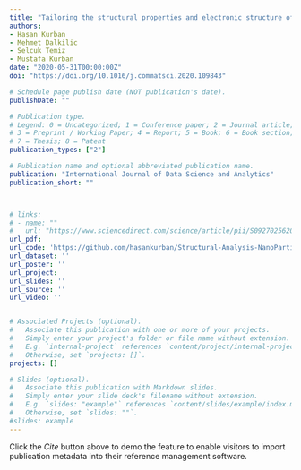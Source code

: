 ```yaml
---
title: "Tailoring the structural properties and electronic structure of anatase, brookite and rutile phase TiO2 nanoparticles: DFTB calculations"
authors:
- Hasan Kurban
- Mehmet Dalkilic
- Selcuk Temiz
- Mustafa Kurban
date: "2020-05-31T00:00:00Z"
doi: "https://doi.org/10.1016/j.commatsci.2020.109843"

# Schedule page publish date (NOT publication's date).
publishDate: ""

# Publication type.
# Legend: 0 = Uncategorized; 1 = Conference paper; 2 = Journal article;
# 3 = Preprint / Working Paper; 4 = Report; 5 = Book; 6 = Book section;
# 7 = Thesis; 8 = Patent
publication_types: ["2"]

# Publication name and optional abbreviated publication name.
publication: "International Journal of Data Science and Analytics"
publication_short: ""



# links:
# - name: ""
#   url: "https://www.sciencedirect.com/science/article/pii/S0927025620303347?dgcid=author"
url_pdf:
url_code: 'https://github.com/hasankurban/Structural-Analysis-NanoParticles'
url_dataset: ''
url_poster: ''
url_project: 
url_slides: ''
url_source: ''
url_video: ''


# Associated Projects (optional).
#   Associate this publication with one or more of your projects.
#   Simply enter your project's folder or file name without extension.
#   E.g. `internal-project` references `content/project/internal-project/index.md`.
#   Otherwise, set `projects: []`.
projects: []

# Slides (optional).
#   Associate this publication with Markdown slides.
#   Simply enter your slide deck's filename without extension.
#   E.g. `slides: "example"` references `content/slides/example/index.md`.
#   Otherwise, set `slides: ""`.
#slides: example
---
```



Click the *Cite* button above to demo the feature to enable visitors to import publication metadata into their reference management software.




